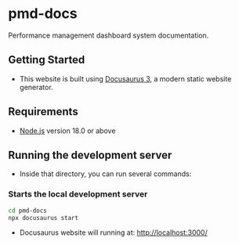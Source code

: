 # pmd-docs

Performance management dashboard system documentation.

## Getting Started

- This website is built using [Docusaurus 3](https://docusaurus.io/), a modern static website generator.

## Requirements

- [Node.js](https://nodejs.org/en/download/) version 18.0 or above

## Running the development server

- Inside that directory, you can run several commands:

### Starts the local development server

```bash
cd pmd-docs
npx docusaurus start
```

- Docusaurus website will running at: <http://localhost:3000/>
